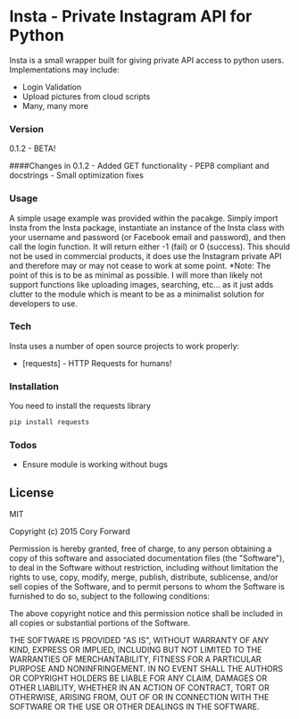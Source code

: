 # Insta - Private Instagram API for Python

Insta is a small wrapper built for giving private API access to python users. 
Implementations may include:
  - Login Validation
  - Upload pictures from cloud scripts
  - Many, many more

### Version
0.1.2 - BETA!

####Changes in 0.1.2
	- Added GET functionality
	- PEP8 compliant and docstrings
	- Small optimization fixes

### Usage
A simple usage example was provided within the pacakge. Simply import Insta from the Insta package, instantiate an instance of the Insta class with your username and password (or Facebook email and password), and then call the login function. It will return either -1 (fail) or 0 (success). This should not be used in commercial products, it does use 
the Instagram private API and therefore may or may not cease to work at some point. 
*Note: The point of this is to be as minimal as possible. I will more than likely not support functions like uploading images, searching, etc... as it just adds clutter
to the module which is meant to be as a minimalist solution for developers to use.

### Tech

Insta uses a number of open source projects to work properly:

* [requests] - HTTP Requests for humans!
### Installation

You need to install the requests library

```sh
pip install requests
```

### Todos

 - Ensure module is working without bugs


License
----

MIT

Copyright (c) 2015 Cory Forward

Permission is hereby granted, free of charge, to any person obtaining a copy
of this software and associated documentation files (the "Software"), to deal
in the Software without restriction, including without limitation the rights
to use, copy, modify, merge, publish, distribute, sublicense, and/or sell
copies of the Software, and to permit persons to whom the Software is
furnished to do so, subject to the following conditions:

The above copyright notice and this permission notice shall be included in
all copies or substantial portions of the Software.

THE SOFTWARE IS PROVIDED "AS IS", WITHOUT WARRANTY OF ANY KIND, EXPRESS OR
IMPLIED, INCLUDING BUT NOT LIMITED TO THE WARRANTIES OF MERCHANTABILITY,
FITNESS FOR A PARTICULAR PURPOSE AND NONINFRINGEMENT. IN NO EVENT SHALL THE
AUTHORS OR COPYRIGHT HOLDERS BE LIABLE FOR ANY CLAIM, DAMAGES OR OTHER
LIABILITY, WHETHER IN AN ACTION OF CONTRACT, TORT OR OTHERWISE, ARISING FROM,
OUT OF OR IN CONNECTION WITH THE SOFTWARE OR THE USE OR OTHER DEALINGS IN
THE SOFTWARE.